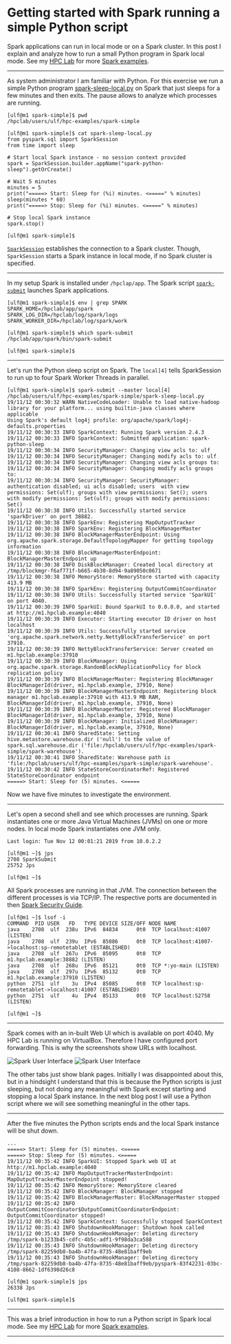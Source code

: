 # Getting started with Spark running a simple Python script

Spark applications can run in local mode or on a Spark cluster. In this post I
explain and analyze how to run a small Python program in Spark local mode. See
my
[HPC Lab](http://www.beyond-storage.com/hpclab/)
for more
[Spark examples](https://www.beyond-storage.com/examples-spark).

---

As system administrator I am familiar with Python. For this exercise we run a
simple Python program
[spark-sleep-local.py](../spark-sleeps-local.py)
on Spark that just sleeps for a few minutes and then
exits. The pause allows to analyze which processes are running.

```
[ulf@m1 spark-simple]$ pwd
/hpclab/users/ulf/hpc-examples/spark-simple

[ulf@m1 spark-simple]$ cat spark-sleep-local.py
from pyspark.sql import SparkSession
from time import sleep

# Start local Spark instance - no session context provided
spark = SparkSession.builder.appName("spark-python-sleep").getOrCreate()

# Wait 5 minutes
minutes = 5
print("=====> Start: Sleep for (%i) minutes. <=====" % minutes)
sleep(minutes * 60)
print("=====> Stop: Sleep for (%i) minutes. <=====" % minutes)

# Stop local Spark instance
spark.stop()

[ulf@m1 spark-simple]$
```

[`SparkSession`](https://spark.apache.org/docs/latest/api/python/pyspark.sql.html#pyspark.sql.SparkSession)
establishes the connection to a Spark cluster. Though, `SparkSession` starts
a Spark instance in local mode, if no Spark cluster is specified.

---

In my setup Spark is installed under `/hpclap/app`. The Spark script
[`spark-submit`](https://spark.apache.org/docs/latest/submitting-applications.html)
launches Spark applications.

```
[ulf@m1 spark-simple]$ env | grep SPARK
SPARK_HOME=/hpclab/app/spark
SPARK_LOG_DIR=/hpclab/log/spark/logs
SPARK_WORKER_DIR=/hpclab/log/spark/work

[ulf@m1 spark-simple]$ which spark-submit
/hpclab/app/spark/bin/spark-submit

[ulf@m1 spark-simple]$
```

---

Let's run the Python sleep script on Spark. The `local[4]` tells SparkSession
to run up to four Spark Worker Threads in parallel.

```
[ulf@m1 spark-simple]$ spark-submit --master local[4] /hpclab/users/ulf/hpc-examples/spark-simple/spark-sleep-local.py
19/11/12 00:30:32 WARN NativeCodeLoader: Unable to load native-hadoop library for your platform... using builtin-java classes where applicable
Using Spark's default log4j profile: org/apache/spark/log4j-defaults.properties
19/11/12 00:30:33 INFO SparkContext: Running Spark version 2.4.3
19/11/12 00:30:33 INFO SparkContext: Submitted application: spark-python-sleep
19/11/12 00:30:34 INFO SecurityManager: Changing view acls to: ulf
19/11/12 00:30:34 INFO SecurityManager: Changing modify acls to: ulf
19/11/12 00:30:34 INFO SecurityManager: Changing view acls groups to:
19/11/12 00:30:34 INFO SecurityManager: Changing modify acls groups to:
19/11/12 00:30:34 INFO SecurityManager: SecurityManager: authentication disabled; ui acls disabled; users  with view permissions: Set(ulf); groups with view permissions: Set(); users  with modify permissions: Set(ulf); groups with modify permissions: Set()
19/11/12 00:30:38 INFO Utils: Successfully started service 'sparkDriver' on port 38882.
19/11/12 00:30:38 INFO SparkEnv: Registering MapOutputTracker
19/11/12 00:30:38 INFO SparkEnv: Registering BlockManagerMaster
19/11/12 00:30:38 INFO BlockManagerMasterEndpoint: Using org.apache.spark.storage.DefaultTopologyMapper for getting topology information
19/11/12 00:30:38 INFO BlockManagerMasterEndpoint: BlockManagerMasterEndpoint up
19/11/12 00:30:38 INFO DiskBlockManager: Created local directory at /tmp/blockmgr-f6af771f-b665-4b30-8d94-9a89050c0671
19/11/12 00:30:38 INFO MemoryStore: MemoryStore started with capacity 413.9 MB
19/11/12 00:30:38 INFO SparkEnv: Registering OutputCommitCoordinator
19/11/12 00:30:38 INFO Utils: Successfully started service 'SparkUI' on port 4040.
19/11/12 00:30:39 INFO SparkUI: Bound SparkUI to 0.0.0.0, and started at http://m1.hpclab.example:4040
19/11/12 00:30:39 INFO Executor: Starting executor ID driver on host localhost
19/11/12 00:30:39 INFO Utils: Successfully started service 'org.apache.spark.network.netty.NettyBlockTransferService' on port 37910.
19/11/12 00:30:39 INFO NettyBlockTransferService: Server created on m1.hpclab.example:37910
19/11/12 00:30:39 INFO BlockManager: Using org.apache.spark.storage.RandomBlockReplicationPolicy for block replication policy
19/11/12 00:30:39 INFO BlockManagerMaster: Registering BlockManager BlockManagerId(driver, m1.hpclab.example, 37910, None)
19/11/12 00:30:39 INFO BlockManagerMasterEndpoint: Registering block manager m1.hpclab.example:37910 with 413.9 MB RAM, BlockManagerId(driver, m1.hpclab.example, 37910, None)
19/11/12 00:30:39 INFO BlockManagerMaster: Registered BlockManager BlockManagerId(driver, m1.hpclab.example, 37910, None)
19/11/12 00:30:39 INFO BlockManager: Initialized BlockManager: BlockManagerId(driver, m1.hpclab.example, 37910, None)
19/11/12 00:30:41 INFO SharedState: Setting hive.metastore.warehouse.dir ('null') to the value of spark.sql.warehouse.dir ('file:/hpclab/users/ulf/hpc-examples/spark-simple/spark-warehouse').
19/11/12 00:30:41 INFO SharedState: Warehouse path is 'file:/hpclab/users/ulf/hpc-examples/spark-simple/spark-warehouse'.
19/11/12 00:30:42 INFO StateStoreCoordinatorRef: Registered StateStoreCoordinator endpoint
=====> Start: Sleep for (5) minutes. <=====
```

Now we have five minutes to investigate the environment.

---

Let's open a second shell and see which processes are running. Spark
instantiates one or more Java Virtual Machines (JVMs) on one or more nodes.
In local mode Spark instantiates one JVM only.

```
Last login: Tue Nov 12 00:01:21 2019 from 10.0.2.2

[ulf@m1 ~]$ jps
2708 SparkSubmit
25752 Jps

[ulf@m1 ~]$
```

All Spark processes are running in that JVM. The connection between the
different processes is via TCP/IP. The respective ports are documented in then
[Spark Security Guide](https://spark.apache.org/docs/latest/security.html#configuring-ports-for-network-security).

```
[ulf@m1 ~]$ lsof -i
COMMAND  PID USER   FD   TYPE DEVICE SIZE/OFF NODE NAME
java    2708  ulf  238u  IPv6  84834      0t0  TCP localhost:41007 (LISTEN)
java    2708  ulf  239u  IPv6  85086      0t0  TCP localhost:41007->localhost:sp-remotetablet (ESTABLISHED)
java    2708  ulf  267u  IPv6  85095      0t0  TCP m1.hpclab.example:38882 (LISTEN)
java    2708  ulf  268u  IPv6  85121      0t0  TCP *:yo-main (LISTEN)
java    2708  ulf  297u  IPv6  85132      0t0  TCP m1.hpclab.example:37910 (LISTEN)
python  2751  ulf    3u  IPv4  85085      0t0  TCP localhost:sp-remotetablet->localhost:41007 (ESTABLISHED)
python  2751  ulf    4u  IPv4  85133      0t0  TCP localhost:52758 (LISTEN)

[ulf@m1 ~]$
```

---

Spark comes with an in-built Web UI which is available on port 4040. My HPC Lab
is running on VirtualBox. Therefore I have configured port forwarding. This is
why the screenshots show URLs with localhost.

![Spark User Interface](images/spark-ui-executors-sleep-local.png)
![Spark User Interface](images/spark-ui-environment-sleep-local.png)

The other tabs just show blank pages. Initially I was disappointed about this,
but in a hindsight I understand that this is because the Python scripts is
just sleeping, but not doing any meaningful with Spark except starting and
stopping a local Spark instance. In the next blog post I will use a Python
script where we will see something meaningful in the other taps.

---

After the five minutes the Python scripts ends and the local Spark instance
will be shut down.

```
...
=====> Start: Sleep for (5) minutes. <=====
=====> Stop: Sleep for (5) minutes. <=====
19/11/12 00:35:42 INFO SparkUI: Stopped Spark web UI at http://m1.hpclab.example:4040
19/11/12 00:35:42 INFO MapOutputTrackerMasterEndpoint: MapOutputTrackerMasterEndpoint stopped!
19/11/12 00:35:42 INFO MemoryStore: MemoryStore cleared
19/11/12 00:35:42 INFO BlockManager: BlockManager stopped
19/11/12 00:35:42 INFO BlockManagerMaster: BlockManagerMaster stopped
19/11/12 00:35:42 INFO OutputCommitCoordinator$OutputCommitCoordinatorEndpoint: OutputCommitCoordinator stopped!
19/11/12 00:35:42 INFO SparkContext: Successfully stopped SparkContext
19/11/12 00:35:43 INFO ShutdownHookManager: Shutdown hook called
19/11/12 00:35:43 INFO ShutdownHookManager: Deleting directory /tmp/spark-b1233b45-cdfc-4b5c-adf1-9f98da3ca588
19/11/12 00:35:43 INFO ShutdownHookManager: Deleting directory /tmp/spark-82259db8-ba4b-47fa-8735-48e81baff9eb
19/11/12 00:35:43 INFO ShutdownHookManager: Deleting directory /tmp/spark-82259db8-ba4b-47fa-8735-48e81baff9eb/pyspark-83f42231-03bc-4108-8662-1df6398d26c8

[ulf@m1 spark-simple]$ jps
26338 Jps

[ulf@m1 spark-simple]$
```

---

This was a brief introduction in how to run a Python script in Spark local
mode. See my
[HPC Lab](http://www.beyond-storage.com/hpclab)
for more
[Spark examples](https://www.beyond-storage.com/examples-spark).

---

